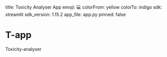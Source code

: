 title: Toxicity Analyser App
emoji: 💻
colorFrom: yellow
colorTo: indigo
sdk: streamlit
sdk_version: 1.15.2
app_file: app.py
pinned: false

# T-app
Toxicity-analyser

